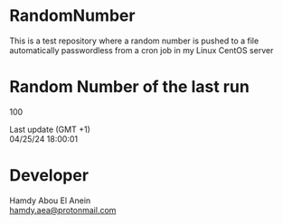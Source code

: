 # RandomNumber    
This is a test repository where a random number is pushed to a file automatically passwordless from a cron job in my Linux CentOS server    
# Random Number of the last run   
100
      
Last update (GMT +1)    
04/25/24 18:00:01
# Developer    
Hamdy Abou El Anein   
hamdy.aea@protonmail.com
